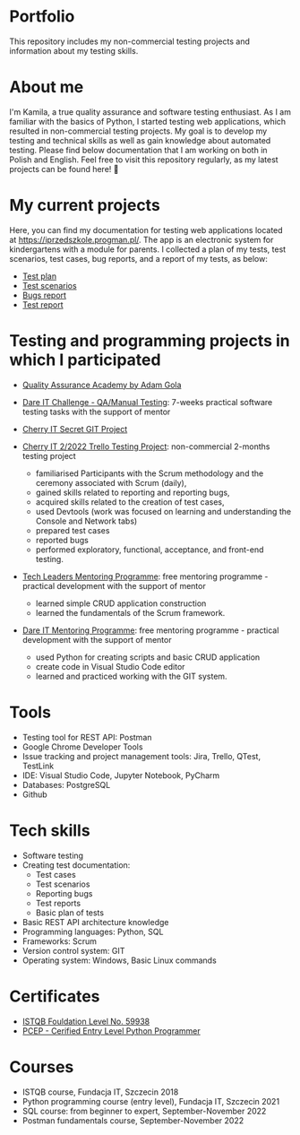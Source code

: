 # Portfolio
This repository includes my non-commercial testing projects and information about my testing skills.

# About me
I'm Kamila, a true quality assurance and software testing enthusiast. As I am familiar with the basics of Python, I started testing web applications, which resulted in non-commercial testing projects. My goal is to develop my testing and technical skills as well as gain knowledge about automated testing. Please find below documentation that I am working on both in Polish and English. Feel free to visit this repository regularly, as my latest projects can be found here! 🙂 

# My current projects

Here, you can find my documentation for testing web applications located at https://iprzedszkole.progman.pl/. The app is an electronic system for kindergartens with a module for parents. I collected a plan of my tests, test scenarios, test cases, bug reports, and a report of my tests, as below:
*  [Test plan](https://github.com/KamilaWZ/Testing-Portfolio/files/10343504/Plan.testow.pdf)
*  [Test scenarios](https://github.com/KamilaWZ/Testing-Portfolio/files/10343480/Scenariusz.testowy.pdf)
*  [Bugs report](https://github.com/KamilaWZ/Testing-Portfolio/files/10343505/Bugs.report.pdf)
*  [Test report](https://github.com/KamilaWZ/Testing-Portfolio/files/10343502/Raport.z.testow.pdf)

# Testing and programming projects in which I participated

* [Quality Assurance Academy by Adam Gola](https://szkoleniedlaqa.pl/)

* [Dare IT Challenge - QA/Manual Testing](https://www.dareit.io/challenges/qa-manual-testing): 7-weeks practical software testing tasks with the support of mentor

* [Cherry IT Secret GIT Project](http://cherry-it.pl/)

* [Cherry IT 2/2022 Trello Testing Project](http://cherry-it.pl/archiwum-projektu-treningowego-2-2022-trello/): non-commercial 2-months testing project 
  * familiarised Participants with the Scrum methodology and the ceremony associated with Scrum (daily),
  * gained skills related to reporting and reporting bugs,
  * acquired skills related to the creation of test cases,
  * used Devtools (work was focused on learning and understanding the Console and Network tabs)
  * prepared test cases
  * reported bugs
  * performed exploratory, functional, acceptance, and front-end testing.

* [Tech Leaders Mentoring Programme](https://techleaders.eu/): free mentoring programme - practical development with the support of mentor
  * learned simple CRUD application construction
  * learned the fundamentals of the Scrum framework.

* [Dare IT Mentoring Programme](https://www.dareit.io/): free mentoring programme - practical development with the support of mentor
  * used Python for creating scripts and basic CRUD application
  * create code in Visual Studio Code editor
  * learned and practiced working with the GIT system.


# Tools

* Testing tool for REST API: Postman
* Google Chrome Developer Tools
* Issue tracking and project management tools: Jira, Trello, QTest, TestLink
* IDE: Visual Studio Code, Jupyter Notebook, PyCharm
* Databases: PostgreSQL
* Github

# Tech skills

* Software testing
* Creating test documentation:
  * Test cases
  * Test scenarios
  * Reporting bugs
  * Test reports
  * Basic plan of tests
* Basic REST API architecture knowledge
* Programming languages: Python, SQL
* Frameworks: Scrum
* Version control system: GIT
* Operating system: Windows, Basic Linux commands

# Certificates
* [ISTQB Fouldation Level No. 59938](http://scr.istqb.org/?name=Kamila+Walaszczyk-Ziomek&number=59938&orderBy=relevancy&orderDirection=&dateStart=&dateEnd=&expiryStart=&expiryEnd=&certificationBody=&examProvider=&certificationLevel=&country=)
* [PCEP - Cerified Entry Level Python Programmer](https://www.credly.com/badges/db85fb42-345a-4112-8735-ccc37c455266?source=linked_in_profile)

# Courses

* ISTQB course, Fundacja IT, Szczecin 2018
* Python programming course (entry level), Fundacja IT, Szczecin 2021
* SQL course: from beginner to expert, September-November 2022
* Postman fundamentals course, September-November 2022










